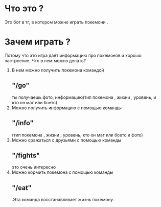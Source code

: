 # Что это ?
Это бот в тг, в котором можно играть покемони . 
# Зачем играть ?
Потому что это игра даёт информацию про покемонов и хорошо настроение. 
Что в нем можно делать?

1) В нем можно получить покемона командой <h2>"/go"</h2> ты получаешь фото, информацию(тип покемона , жизни , уровень, и кто он маг или боетс)
2) Можно получить информацию с помощью команды <h2>"/info"</h2>(тип покемона , жизни , уровень, кто он маг или боетс и фото) 
3) Можно сражаться с друзьями с помощью команды <h2>"/fights"</h2> это очень интересно 
4) Можно кормить покемона с помощью команды <h2>"/eat"</h2> .Эта команда восстанавливает жизнь покемону.
